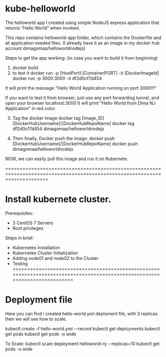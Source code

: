 # kube-helloworld

The helloworld app I created using simple NodeJS express application that returns “Hello World” when invoked.

This repo contains helloworld-app folder, which contains the Dockerfile and all application needed files. (I already have it as an image in my docker hub account dimagomaa/helloworldnodejs)

Steps to get the app working: (in case you want to build it from beginning)
1. docker build .
2. to test it
docker run -p [HostPort]:[ContainerPORT] -it [DockerImageId]
docker run -p 3000:3000 -it df2d0cf7d454

It will print the message "Hello World Application running on port 3000!!!"

If you want to test it from browser, just use any port forwarding tunnel, and open your browser localhost:3000
It will print "Hello World from Dima NJ Application" in red color.

3. Tag the docker image
docker tag [Image_ID] [DockerHubUsername]/[DockerHubRepoName]
docker tag df2d0cf7d454 dimagomaa/helloworldnodejs

4. Then finally, Docker push the image:
docker push [DockerHubUsername]/[DockerHubRepoName]
docker push dimagomaa/helloworldnodejs

NOW, we can easily pull this image and run it on Kubernete.

===========================================================================================================================
# Install kubernete cluster.

Prerequisites:
- 3 CentOS 7 Servers
- Root privileges

Steps in brief:
- Kubernetes Installation
- Kubernetes Cluster Initialization
- Adding node01 and node02 to the Cluster
- Testing 
===========================================================================================================================
# Deployment file
Here you can find i created hello-world.yml deploment file, with 3 replicas. then we will see how to scale.

kubectl create -f hello-world.yml --record
kubectl get deployments
kubectl get pods
kubectl get pods -o wide

To Scale:
kubectl scale deployment helloworld-nj --replicas=10
kubectl get pods -o wide
